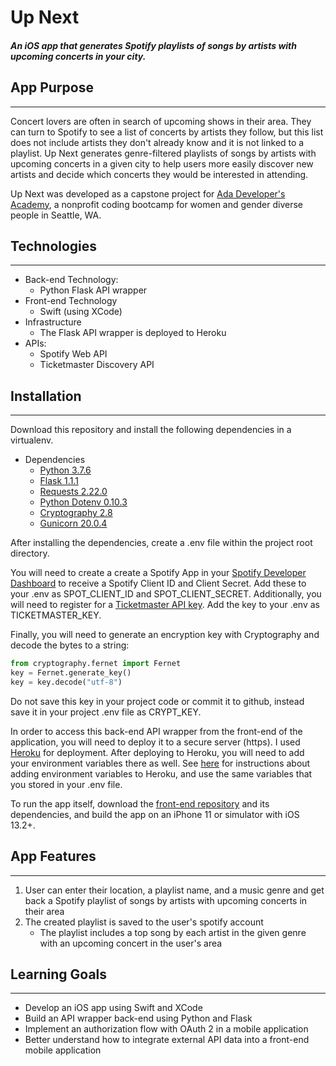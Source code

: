 # Up Next
##### An iOS app that generates Spotify playlists of songs by artists with upcoming concerts in your city.

## App Purpose
----

Concert lovers are often in search of upcoming shows in their area. They can turn to Spotify to see a list of concerts by artists they follow, but this list does not include artists they don't already know and it is not linked to a playlist. Up Next generates genre-filtered playlists of songs by artists with upcoming concerts in a given city to help users more easily discover new artists and decide which concerts they would be interested in attending.

Up Next was developed as a capstone project for [Ada Developer's Academy](https://adadevelopersacademy.org/), a nonprofit coding bootcamp for women and gender diverse people in Seattle, WA.

## Technologies
---

- Back-end Technology:
  - Python Flask API wrapper
- Front-end Technology
  - Swift (using XCode)
- Infrastructure
  - The Flask API wrapper is deployed to Heroku
- APIs:
  - Spotify Web API
  - Ticketmaster Discovery API

## Installation
---
Download this repository and install the following dependencies in a virtualenv.
  - Dependencies
    - [Python 3.7.6](https://www.python.org/)
    - [Flask 1.1.1](https://github.com/pallets/flask)
    - [Requests 2.22.0](https://requests.readthedocs.io/en/master/)
    - [Python Dotenv 0.10.3](https://pypi.org/project/python-dotenv/)
    - [Cryptography 2.8](https://cryptography.io/en/latest/)
    - [Gunicorn 20.0.4](https://gunicorn.org/)

After installing the dependencies, create a .env file within the project root directory.

You will need to create a create a Spotify App in your [Spotify Developer Dashboard](https://developer.spotify.com/dashboard/login) to receive a Spotify Client ID and Client Secret. Add these to your .env as SPOT_CLIENT_ID and SPOT_CLIENT_SECRET. Additionally, you will need to register for a [Ticketmaster API key](https://developer-acct.ticketmaster.com/user/register). Add the key to your .env as TICKETMASTER_KEY.

Finally, you will need to generate an encryption key with Cryptography and decode the bytes to a string:
```python
from cryptography.fernet import Fernet
key = Fernet.generate_key()
key = key.decode("utf-8")
```
Do not save this key in your project code or commit it to github, instead save it in your project .env file as CRYPT_KEY.

In order to access this back-end API wrapper from the front-end of the application, you will need to deploy it to a secure server (https). I used [Heroku](https://devcenter.heroku.com/articles/getting-started-with-python) for deployment. After deploying to Heroku, you will need to add your environment variables there as well. See [here](https://devcenter.heroku.com/articles/config-vars) for instructions about adding environment variables to Heroku, and use the same variables that you stored in your .env file.

To run the app itself, download the [front-end repository](https://github.com/michaela260/up-next-frontend) and its dependencies, and build the app on an iPhone 11 or simulator with iOS 13.2+.

## App Features
---

1.  User can enter their location, a playlist name, and a music genre and get back a Spotify playlist of songs by artists with upcoming concerts in their area
2.  The created playlist is saved to the user's spotify account
    - The playlist includes a top song by each artist in the given genre with an upcoming concert in the user's area

## Learning Goals
---
- Develop an iOS app using Swift and XCode
- Build an API wrapper back-end using Python and Flask
- Implement an authorization flow with OAuth 2 in a mobile application
- Better understand how to integrate external API data into a front-end mobile application